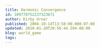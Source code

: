 ```yaml
---
title: Harmonic Convergence
id: 109778752237323671
author: Kirby Urner
published: 2004-10-14T13:58:00.000-07:00
updated: 2010-01-20T20:56:44.594-08:00
blog: world_game
tags: 
---
```


